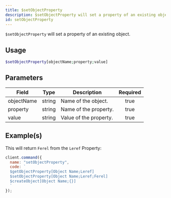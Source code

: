 ```yaml
---
title: $setObjectProperty
description: $setObjectProperty will set a property of an existing object.
id: setObjectProperty
---
```


`$setObjectProperty` will set a property of an existing object.

## Usage

```php
$setObjectProperty[objectName;property;value]
```

## Parameters

| Field      | Type   | Description            | Required |
| ---------- | ------ | ---------------------- | :------: |
| objectName | string | Name of the object.    |   true   |
| property   | string | Name of the property.  |   true   |
| value      | string | Value of the property. |   true   |

## Example(s)

This will return `Ferel` from the `Leref` Property:

```javascript
client.command({
  name: "setObjectProperty",
  code: `
  $getObjectProperty[Object Name;Leref]
  $setObjectProperty[Object Name;Leref;Ferel]
  $createObject[Object Name;{}]
  `
});
```
